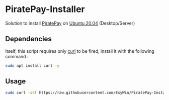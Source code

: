 # PiratePay-Installer

Solution to install [PiratePay](https://github.com/CryptocurrencyCheckout/PiratePay) on [Ubuntu 20.04](https://ubuntu.com/download) (Desktop/Server)

## Dependencies

Itself, this script requires only [curl](https://linux.die.net/man/1/curl) to be fired, install it with the following command :

```bash
sudo apt install curl -y
```

## Usage

```bash
sudo curl -sSf https://raw.githubusercontent.com/EsyWin/PiratePay-Installer/main/install.sh | bash
```
